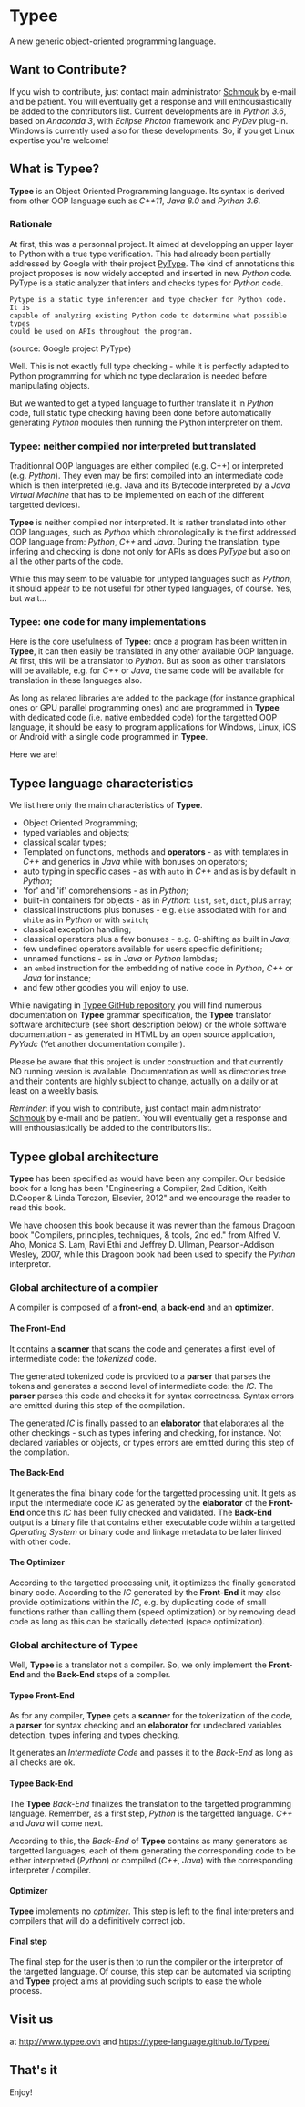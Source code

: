# Typee

A new generic object-oriented programming language.


## Want to Contribute?

If you wish to contribute, just contact main administrator 
[Schmouk](mailto:ph.schmouker@yahoo.fr) by e-mail and be patient. You will 
eventually get a response and will enthousiastically be added to the 
contributors list.
Current developments are in _Python 3.6_, based on _Anaconda 3_, with 
_Eclipse Photon_ framework and _PyDev_ plug-in. Windows is currently used also 
for these developments. So, if you get Linux expertise you're welcome!


## What is Typee?

__Typee__ is an Object Oriented Programming language. Its syntax is derived 
from other OOP language such as _C++11_, _Java 8.0_ and _Python 3.6_.


### Rationale

At first, this was a personnal project. It aimed at developping an upper layer 
to Python with a true type verification. This had already been partially 
addressed by Google with their project 
[PyType](https://opensource.google.com/projects/pytype). The kind of 
annotations this project proposes is now widely accepted and inserted in new 
_Python_ code. PyType is a static analyzer that infers and checks types for 
_Python_ code.

```
Pytype is a static type inferencer and type checker for Python code. It is 
capable of analyzing existing Python code to determine what possible types 
could be used on APIs throughout the program.
```
(source: Google project PyType)

Well. This is not exactly full type checking - while it is perfectly adapted to 
Python programming for which no type declaration is needed before manipulating 
objects.

But we wanted to get a typed language to further translate it in _Python_ code, 
full static type checking having been done before automatically generating 
_Python_ modules then running the Python interpreter on them.


### Typee: neither compiled nor interpreted but translated

Traditionnal OOP languages are either compiled (e.g. C++) or interpreted (e.g. 
_Python_). They even may be first compiled into an intermediate code which is 
then interpreted (e.g. Java and its Bytecode interpreted by a 
_Java Virtual Machine_ that has to be implemented on each of the different 
targetted devices).

__Typee__ is neither compiled nor interpreted. It is rather translated into 
other OOP languages, such as _Python_ which chronologically is the first 
addressed OOP language from: _Python_, _C++_ and _Java_. During the 
translation, type infering and checking is done not only for APIs as does 
_PyType_ but also on all the other parts of the code.

While this may seem to be valuable for untyped languages such as _Python_, it 
should appear to be not useful for other typed languages, of course.
Yes, but wait...


### Typee: one code for many implementations

Here is the core usefulness of __Typee__: once a program has been written in 
__Typee__, it can then easily be translated in any other available OOP 
language. At first, this will be a translator to _Python_. But as soon as other 
translators will be available, e.g. for _C++_ or _Java_, the same code will be 
available for translation in these languages also.

As long as related libraries are added to the package (for instance graphical 
ones or GPU parallel programming ones) and are programmed in __Typee__ with 
dedicated code (i.e. native embedded code) for the targetted OOP language, it 
should be easy to program applications for Windows, Linux, iOS or Android with 
a single code programmed in __Typee__.

Here we are!


## Typee language characteristics

We list here only the main characteristics of __Typee__.

- Object Oriented Programming;
- typed variables and objects;
- classical scalar types;
- Templated on functions, methods and __operators__ - as with templates in 
_C++_ and generics in _Java_ while with bonuses on operators;
- auto typing in specific cases - as with `auto` in _C++_ and as is by default 
in _Python_;
- 'for' and 'if' comprehensions - as in _Python_;
- built-in containers for objects - as in _Python_: `list`, `set`, `dict`, 
plus `array`;
- classical instructions plus bonuses - e.g. `else` associated with `for` and 
`while` as in _Python_ or with `switch`;
- classical exception handling;
- classical operators plus a few bonuses - e.g. 0-shifting as built in _Java_;
- few undefined operators available for users specific definitions;
- unnamed functions - as in _Java_ or _Python_ lambdas;
- an `embed` instruction for the embedding of native code in _Python_, _C++_ or 
_Java_ for instance;
- and few other goodies you will enjoy to use.

While navigating in [Typee GitHub repository](https://github.com/schmouk/Typee) 
you will find numerous documentation on __Typee__ grammar specification, the 
__Typee__ translator software architecture (see short description below) or the 
whole software documentation - as generated in HTML by an open source 
application, _PyYadc_ (Yet another documentation compiler).

Please be aware that this project is under construction and that currently NO 
running version is available. Documentation as well as directories tree and 
their contents are highly subject to change, actually on a daily or at least 
on a weekly basis.

_Reminder_: if you wish to contribute, just contact main administrator 
[Schmouk](mailto:ph.schmouker@yahoo.fr) by e-mail and be patient. You will 
eventually get a response and will enthousiastically be added to the 
contributors list.



## Typee global architecture

__Typee__ has been specified as would have been any compiler. Our bedside book 
for a long has been "Engineering a Compiler, 2nd Edition, Keith D.Cooper & 
Linda Torczon, Elsevier, 2012" and we encourage the reader to read this book.

We have choosen this book because it was newer than the famous Dragoon book 
"Compilers, principles, techniques, & tools, 2nd ed." from Alfred V. Aho, 
Monica S. Lam, Ravi Ethi and Jeffrey D. Ullman, Pearson-Addison Wesley, 2007, 
while this Dragoon book had been used to specify the _Python_ interpretor.


### Global architecture of a compiler

A compiler is composed of a __front-end__, a __back-end__ and an 
__optimizer__.


#### The Front-End

It contains a __scanner__ that scans the code and generates a first level of 
intermediate code: the _tokenized_ code.

The generated tokenized code is provided to a __parser__ that parses the 
tokens and generates a second level of intermediate code: the _IC_. The 
__parser__ parses this code and checks it for syntax correctness. Syntax errors 
are emitted during this step of the compilation.

The generated _IC_ is finally passed to an __elaborator__ that elaborates all 
the other checkings - such as types infering and checking, for instance. Not 
declared variables or objects, or types errors are emitted during this step of 
the compilation.


#### The Back-End

It generates the final binary code for the targetted processing unit. It gets 
as input the intermediate code _IC_ as generated by the __elaborator__ of the 
__Front-End__ once this _IC_ has been fully checked and validated. The 
__Back-End__ output is a binary file that contains either executable code 
within a targetted _Operating System_ or binary code and linkage metadata to be 
later linked with other code.


#### The Optimizer

According to the targetted processing unit, it optimizes the finally generated 
binary code. According to the _IC_ generated by the __Front-End__ it may also 
provide optimizations within the _IC_, e.g. by duplicating code of small 
functions rather than calling them (speed optimization) or by removing dead 
code as long as this can be statically detected (space optimization).


### Global architecture of Typee

Well, __Typee__ is a translator not a compiler. So, we only implement the 
__Front-End__ and the __Back-End__ steps of a compiler.


#### Typee Front-End

As for any compiler, __Typee__ gets a __scanner__ for the tokenization of the 
code, a __parser__ for syntax checking and an __elaborator__ for undeclared 
variables detection, types infering and types checking.

It generates an _Intermediate Code_ and passes it to the _Back-End_ as long as 
all checks are ok.


#### Typee Back-End

The __Typee__ _Back-End_ finalizes the translation to the targetted programming 
language. Remember, as a first step, _Python_ is the targetted language. _C++_ 
and _Java_ will come next.

According to this, the _Back-End_ of __Typee__ contains as many generators as 
targetted languages, each of them generating the corresponding code to be 
either interpreted (_Python_) or compiled (_C++_, _Java_) with the 
corresponding interpreter / compiler.


#### Optimizer

__Typee__ implements no _optimizer_. This step is left to the final 
interpreters and compilers that will do a definitively correct  job.


#### Final step

The final step for the user is then to run the compiler or the interpretor of 
the targetted language. Of course, this step can be automated via scripting 
and __Typee__ project aims at providing such scripts to ease the whole process.


## Visit us

at http://www.typee.ovh and  https://typee-language.github.io/Typee/


## That's it

Enjoy!

